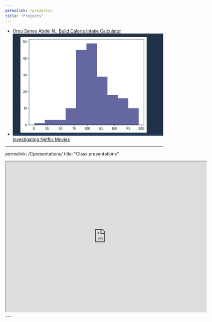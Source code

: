```yaml
---
permalink: /projects/
title: "Projects"
---
```


- Orou Sanou Abdel N., [Build Calorie Intake Calculator]( https://www.datacamp.com/datalab/w/0244db5e-f2b9-4bc7-a9eb-a924fb23c52a/edit)
- ![](assets/images/hist.png)
  [Investigating Netflix Movies](https://www.datacamp.com/datalab/w/54d87fc0-32d2-4dab-9a36-ac2527552262/edit)

---
permalink: /Cpresentations/
title: "Class presentations"
<iframe src="https://drive.google.com/file/d/19kTufgw-cd40giNZJNoXZhFLeHQcR37L/preview" width="640" height="480" allow="autoplay"></iframe>
---
